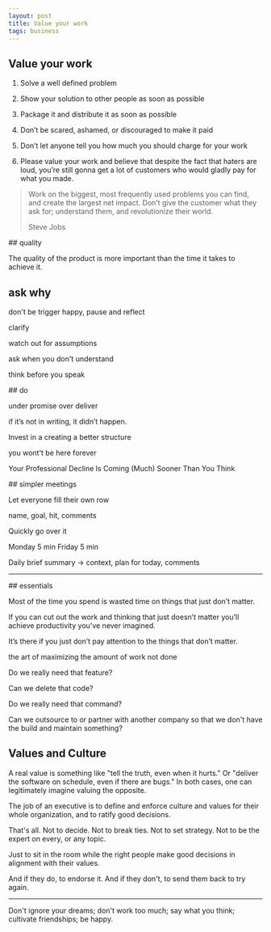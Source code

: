 ```yaml
---
layout: post
title: Value your work
tags: business
---
```




## Value your work

1. Solve a well defined problem

2. Show your solution to other people as soon as possible

3. Package it and distribute it as soon as possible 

4. Don’t be scared, ashamed, or discouraged to make it paid

5. Don’t let anyone tell you how much you should charge for your work

6. Please value your work and believe that despite the fact that haters are loud, you’re still gonna get a lot of customers who would gladly pay for what you made.



> Work on the biggest, most frequently used problems you can find, and create the largest net impact. Don’t give the customer what they ask for; understand them, and revolutionize their world.
>
> Steve Jobs


## quality

The quality of the product is more important than the time it takes to achieve it.


## ask why

don't be trigger happy, pause and reflect

clarify 

watch out for assumptions

ask when you don't understand

think before you speak

## do 

under promise over deliver

if it’s not in writing, it didn’t happen.

Invest in a creating a better structure 

you wont't be here forever

Your Professional Decline Is Coming (Much) Sooner Than You Think


## simpler meetings

Let everyone fill their own row 

name, goal, hit, comments

Quickly go over it 

Monday 5 min
Friday 5 min


Daily brief summary -> context, plan for today, comments 

--- 


## essentials

Most of the time you spend is wasted time on things that just don’t matter. 

If you can cut out the work and thinking that just doesn’t matter you’ll achieve productivity you’ve never imagined. 

It’s there if you just don’t pay attention to the things that don’t matter.

the art of maximizing the amount of work not done 

Do we really need that feature? 

Can we delete that code? 

Do we really need that command? 

Can we outsource to or partner with another company so that we don't have the build and maintain something?



## Values and Culture


A real value is something like "tell the truth, even when it hurts." Or "deliver the software on schedule, even if there are bugs." In both cases, one can legitimately imagine valuing the opposite.

The job of an executive is to define and enforce culture and values for their whole organization, and to ratify good decisions.

That's all. Not to decide. Not to break ties. Not to set strategy. Not to be the expert on every, or any topic. 

Just to sit in the room while the right people make good decisions in alignment with their values. 

And if they do, to endorse it. And if they don't, to send them back to try again.


---


Don't ignore your dreams; don't work too much; say what you think; cultivate friendships; be happy.

